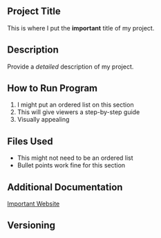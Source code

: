 ## Project Title
  This is where I put the **important** title of my project.
## Description
  Provide a *detailed* description of my project.
## How to Run Program
  1. I might put an ordered list on this section
  2. This will give viewers a step-by-step guide
  3. Visually appealing
## Files Used
  - This might not need to be an ordered list
  - Bullet points work fine for this section
## Additional Documentation
  [Important Website](https://tippie.uiowa.edu/about/business-analytics-department)
## Versioning
